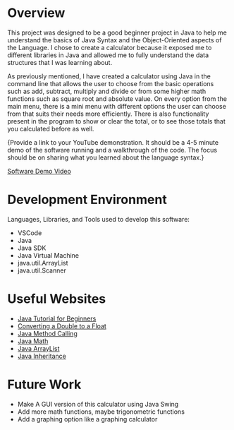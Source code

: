 # Overview

This project was designed to be a good beginner project in Java to help me understand the basics of Java Syntax and the Object-Oriented aspects of the Language. I chose to create a calculator because it exposed me to different libraries in Java and allowed me to fully understand the data structures that I was learning about.

As previously mentioned, I have created a calculator using Java in the command line that allows the user to choose from the basic operations such as add, subtract, multiply and divide or from some higher math functions such as square root and absolute value. On every option from the main menu, there is a mini menu with different options the user can choose from that suits their needs more efficiently. There is also functionality present in the program to show or clear the total, or to see those totals that you calculated before as well.

{Provide a link to your YouTube demonstration.  It should be a 4-5 minute demo of the software running and a walkthrough of the code.  The focus should be on sharing what you learned about the language syntax.}

[Software Demo Video](http://youtube.link.goes.here)

# Development Environment
Languages, Libraries, and Tools used to develop this software:
* VSCode
* Java
* Java SDK
* Java Virtual Machine
* java.util.ArrayList
* java.util.Scanner

# Useful Websites
* [Java Tutorial for Beginners](https://www.youtube.com/watch?v=eIrMbAQSU34)
* [Converting a Double to a Float](https://stackoverflow.com/questions/14513597/cannot-convert-from-double-to-float)
* [Java Method Calling](https://stackoverflow.com/questions/43350522/how-can-one-java-file-call-methods-from-another-java-file)
* [Java Math](https://www.w3schools.com/java/java_math.asp)
* [Java ArrayList](https://www.w3schools.com/java/java_arraylist.asp)
* [Java Inheritance](https://www.geeksforgeeks.org/inheritance-in-java/)

# Future Work
* Make A GUI version of this calculator using Java Swing
* Add more math functions, maybe trigonometric functions
* Add a graphing option like a graphing calculator
